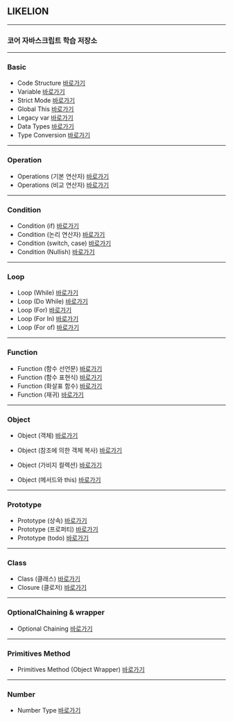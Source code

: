 ## LIKELION
---

### 코어 자바스크립트 학습 저장소
---

### Basic

- Code Structure [바로가기](https://github.com/Bzzzang/core_js/blob/01.core/client/chapter/core/01.codeStructure.js)
- Variable [바로가기](https://github.com/Bzzzang/core_js/blob/01.core/client/chapter/core/02.variable.js)
- Strict Mode [바로가기](https://github.com/Bzzzang/core_js/blob/01.core/client/chapter/core/03.strictMode.js)
- Global This [바로가기](https://github.com/Bzzzang/core_js/blob/01.core/client/chapter/core/04.globalThis.js)
- Legacy var [바로가기](https://github.com/Bzzzang/core_js/blob/01.core/client/chapter/core/05.legacyVar.js)
- Data Types [바로가기](https://github.com/Bzzzang/core_js/blob/01.core/client/chapter/core/06.dataType.js)
- Type Conversion [바로가기](https://github.com/Bzzzang/core_js/blob/01.core/client/chapter/core/07.typeConversion.js)

---

### Operation

- Operations (기본 연산자) [바로가기](https://github.com/Bzzzang/core_js/blob/01.core/client/chapter/core/08-1.operation.js)
- Operations (비교 연산자) [바로가기](https://github.com/Bzzzang/core_js/blob/01.core/client/chapter/core/08-2.operation.js)

---

### Condition

- Condition (if) [바로가기](https://github.com/Bzzzang/core_js/blob/01.core/client/chapter/core/09-1.condition.js)
- Condition (논리 연산자) [바로가기](https://github.com/Bzzzang/core_js/blob/01.core/client/chapter/core/09-2.condition.js)
- Condition (switch, case) [바로가기](https://github.com/Bzzzang/core_js/blob/01.core/client/chapter/core/09-3.condition.js)
- Condition (Nullish) [바로가기](https://github.com/Bzzzang/core_js/blob/01.core/client/chapter/core/09-4.condition.js)

---

### Loop
- Loop (While) [바로가기](https://github.com/Bzzzang/core_js/blob/01.core/client/chapter/core/10-1.loop.js)
- Loop (Do While) [바로가기](https://github.com/Bzzzang/core_js/blob/01.core/client/chapter/core/10-2.loop.js)
- Loop (For) [바로가기](https://github.com/Bzzzang/core_js/blob/01.core/client/chapter/core/10-3.loop.js)
- Loop (For In) [바로가기](https://github.com/Bzzzang/core_js/blob/01.core/client/chapter/core/10-4.loop.js)
- Loop (For of) [바로가기](https://github.com/Bzzzang/core_js/blob/01.core/client/chapter/core/10-5.loop.js)

---

### Function
- Function (함수 선언문) [바로가기](https://github.com/Bzzzang/core_js/blob/01.core/client/chapter/core/11-1.function.js)
- Function (함수 표현식) [바로가기](https://github.com/Bzzzang/core_js/blob/01.core/client/chapter/core/11-2.function.js)
- Function (화살표 함수) [바로가기](https://github.com/Bzzzang/core_js/blob/01.core/client/chapter/core/11-3.function.js)
- Function (재귀) [바로가기](https://github.com/Bzzzang/core_js/blob/01.core/client/chapter/core/11-4.function.js)

---

### Object
- Object (객체) [바로가기](https://github.com/Bzzzang/core_js/blob/01.core/client/chapter/core/12-1.object.js)
- Object (참조에 의한 객체 복사) [바로가기](https://github.com/Bzzzang/core_js/blob/01.core/client/chapter/core/12-2.object.js)
- Object (가비지 컬렉션) [바로가기](https://github.com/Bzzzang/core_js/blob/01.core/client/chapter/core/12-3.object.js)

- Object (메서드와 this) [바로가기](https://github.com/Bzzzang/core_js/blob/01.core/client/chapter/core/12-4.object.js)

---

### Prototype
- Prototype (상속) [바로가기](https://github.com/Bzzzang/core_js/blob/01.core/client/chapter/core/13-1.prototype.js)
- Prototype (프로퍼티) [바로가기](https://github.com/Bzzzang/core_js/blob/01.core/client/chapter/core/13-2.prototype.js)
- Prototype (todo) [바로가기](https://github.com/Bzzzang/core_js/blob/01.core/client/chapter/core/13-3.prototype.js)

---

### Class
- Class (클래스) [바로가기](https://github.com/Bzzzang/core_js/blob/01.core/client/chapter/core/14-1.closure.js)
- Closure (클로저) [바로가기](https://github.com/Bzzzang/core_js/blob/01.core/client/chapter/core/14-2.closure.js)

---

### OptionalChaining & wrapper
- Optional Chaining [바로가기](https://github.com/Bzzzang/core_js/blob/01.core/client/chapter/core/15.optional.js)

---

### Primitives Method
- Primitives Method (Object Wrapper) [바로가기](https://github.com/Bzzzang/core_js/blob/01.core/client/chapter/core/16.primitivesMethod.js)

---

### Number
- Number Type [바로가기](https://github.com/Bzzzang/core_js/blob/01.core/client/chapter/core/17.number.js)
